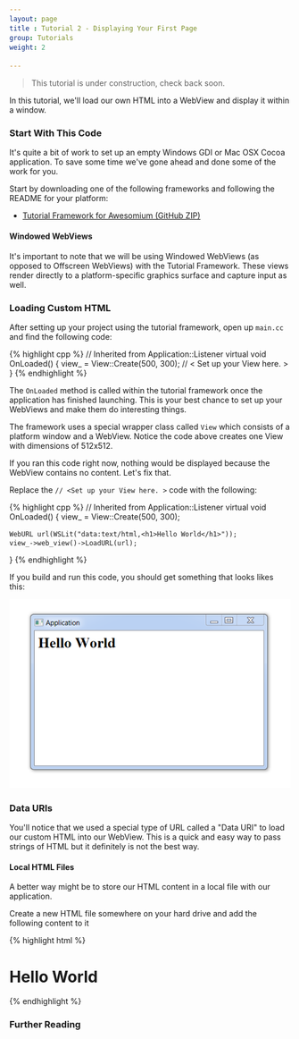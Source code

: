 ```yaml
---
layout: page
title : Tutorial 2 - Displaying Your First Page
group: Tutorials
weight: 2

---
```


> This tutorial is under construction, check back soon.

In this tutorial, we'll load our own HTML into a WebView and display it within a window.

### Start With This Code

It's quite a bit of work to set up an empty Windows GDI or Mac OSX Cocoa application. To save some time we've gone ahead and done some of the work for you.

Start by downloading one of the following frameworks and following the README for your platform:

 * [Tutorial Framework for Awesomium (GitHub ZIP)](https://github.com/awesomium/tutorial-framework/archive/master.zip)

#### Windowed WebViews

It's important to note that we will be using Windowed WebViews (as opposed to Offscreen WebViews) with the Tutorial Framework. These views render directly to a platform-specific graphics surface and capture input as well.

### Loading Custom HTML

After setting up your project using the tutorial framework, open up `main.cc` and find the following code:

{% highlight cpp %}
  // Inherited from Application::Listener
  virtual void OnLoaded() {
    view_ = View::Create(500, 300);
     // < Set up your View here. >
  }
{% endhighlight %}

The `OnLoaded` method is called within the tutorial framework once the application has finished launching. This is your best chance to set up your WebViews and make them do interesting things.

The framework uses a special wrapper class called `View` which consists of a platform window and a WebView. Notice the code above creates one View with dimensions of 512x512.

If you ran this code right now, nothing would be displayed because the WebView contains no content. Let's fix that.

Replace the `// <Set up your View here. >` code with the following:

{% highlight cpp %}
  // Inherited from Application::Listener
  virtual void OnLoaded() {
    view_ = View::Create(500, 300);

    WebURL url(WSLit("data:text/html,<h1>Hello World</h1>"));
    view_->web_view()->LoadURL(url);
  }
{% endhighlight %}

If you build and run this code, you should get something that looks likes this:

![Screenshot of Hello World](/assets/images/tutorial-2/screen-1.png)

### Data URIs

You'll notice that we used a special type of URL called a "Data URI" to load our custom HTML into our WebView. This is a quick and easy way to pass strings of HTML but it definitely is not the best way.

#### Local HTML Files

A better way might be to store our HTML content in a local file with our application.

Create a new HTML file somewhere on your hard drive and add the following content to it 

{% highlight html %}
<html>
<body>
<h1>Hello World</h1>
<script type="text/javascript">
document.write("You are running Awesomium " + awesomium.version);
</script>
</body>
</html>
{% endhighlight %}




### Further Reading

